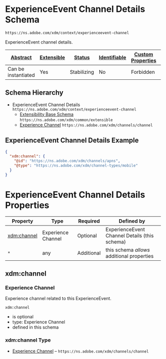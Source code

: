 
# ExperienceEvent Channel Details Schema

```
https://ns.adobe.com/xdm/context/experienceevent-channel
```

ExperienceEvent channel details.

| [Abstract](../../abstract.md) | [Extensible](../../extensions.md) | [Status](../../status.md) | [Identifiable](../../id.md) | [Custom Properties](../../extensions.md) | [Additional Properties](../../extensions.md) | Defined In |
|-------------------------------|-----------------------------------|---------------------------|-----------------------------|------------------------------------------|----------------------------------------------|------------|
| Can be instantiated | Yes | Stabilizing | No | Forbidden | Permitted | [context/experienceevent-channel.schema.json](context/experienceevent-channel.schema.json) |
## Schema Hierarchy

* ExperienceEvent Channel Details `https://ns.adobe.com/xdm/context/experienceevent-channel`
  * [Extensibility Base Schema](../common/extensible.schema.md) `https://ns.adobe.com/xdm/common/extensible`
  * [Experience Channel](../channels/channel.schema.md) `https://ns.adobe.com/xdm/channels/channel`


## ExperienceEvent Channel Details Example
```json
{
  "xdm:channel": {
    "@id": "https://ns.adobe.com/xdm/channels/apns",
    "@type": "https://ns.adobe.com/xdm/channel-types/mobile"
  }
}
```

# ExperienceEvent Channel Details Properties

| Property | Type | Required | Defined by |
|----------|------|----------|------------|
| [xdm:channel](#xdmchannel) | Experience Channel | Optional | ExperienceEvent Channel Details (this schema) |
| `*` | any | Additional | this schema *allows* additional properties |

## xdm:channel
### Experience Channel

Experience channel related to this ExperienceEvent.

`xdm:channel`
* is optional
* type: Experience Channel
* defined in this schema

### xdm:channel Type


* [Experience Channel](../channels/channel.schema.md) – `https://ns.adobe.com/xdm/channels/channel`




